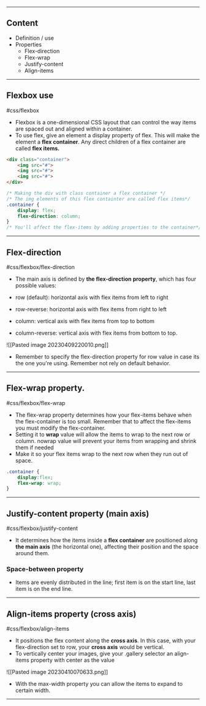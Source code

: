<hr>

## Content

- Definition / use
- Properties
	- Flex-direction
	- Flex-wrap
	- Justify-content
	- Align-items

<hr>

## Flexbox use
#css/flexbox

- Flexbox is a one-dimensional CSS layout that can control the way items are spaced out and aligned within a container.
- To use flex, give an element a display property of flex. This will make the element a **flex container**. Any direct children of a flex container are called **flex items.**

```html
<div class="container">
	<img src="#">
	<img src="#">
	<img src="#">
</div>
```

```css
/* Making the div with class container a flex container */
/* The img elements of this flex containter are called flex items*/
.container {
	display: flex;
	flex-direction: column;
}
/* You'll affect the flex-items by adding properties to the container*/
```

<hr>


## Flex-direction
#css/flexbox/flex-direction

- The main axis is defined by **the flex-direction property**, which has four possible values:

 - row (default): horizontal axis with flex items from left to right 
 - row-reverse: horizontal axis with flex items from right to left
 - column: vertical axis with flex items from top to bottom
 - column-reverse: vertical axis with flex items from bottom to top.
 
![[Pasted image 20230409220010.png]]
- Remember to specify the flex-direction property for row value in case its the one you're using. Remember not rely on default behavior.

<hr>

## Flex-wrap property.
#css/flexbox/flex-wrap 

- The flex-wrap property determines how your flex-items behave when the flex-container is too small. Remember that to affect the flex-items you must modify the flex-container.
- Setting it to **wrap** value will allow the items to wrap to the next row or column. nowrap value will prevent your items from wrapping and shrink them if needed
- Make it so your flex items wrap to the next row when they run out of space.

```css
.container {
	display:flex; 
	flex-wrap: wrap;
}
```

<hr>


## Justify-content property (main axis)
#css/flexbox/justify-content

- It determines how the items inside a **flex container** are positioned along **the main axis** (the horizontal one), affecting their position and the space around them.

### Space-between property
- Items are evenly distributed in the line; first item is on the start line, last item is on the end line. 

<hr>


## Align-items property (cross axis)
#css/flexbox/align-items

- It positions the flex content along the **cross axis**. In this case, with your flex-direction set to row, your **cross axis** would be vertical.
- To vertically center your images, give your .gallery selector an align-items property with center as the value

![[Pasted image 20230410070633.png]]

- With the max-width property you can allow the items to expand to certain width.

<hr>

